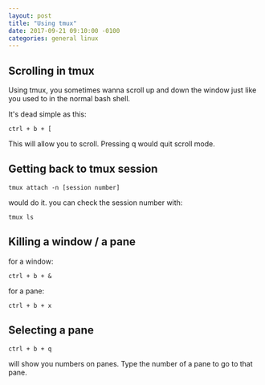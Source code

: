 ```yaml
---
layout: post
title: "Using tmux"
date: 2017-09-21 09:10:00 -0100
categories: general linux
---
```

## Scrolling in tmux
Using tmux, you sometimes wanna scroll up and down the window just like you used to in the normal bash shell.

It's dead simple as this:
```
ctrl + b + [
```
This will allow you to scroll.
Pressing q would quit scroll mode.
## Getting back to tmux session
```
tmux attach -n [session number]
```
would do it. you can check the session number with:
```
tmux ls
```
## Killing a window / a pane
for a window:
```
ctrl + b + &
```
for a pane:
```
ctrl + b + x
```

## Selecting a pane
```
ctrl + b + q 
```
will show you numbers on panes. Type the number of a pane to go to that pane.

